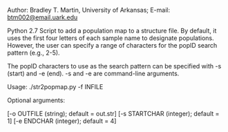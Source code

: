 Author: 
Bradley T. Martin, University of Arkansas; 
E-mail: btm002@email.uark.edu

Python 2.7 Script to add a population map to a structure file.
By default, it uses the first four letters of each sample name to designate populations.
However, the user can specify a range of characters for the popID search pattern (e.g., 2-5).

The popID characters to use as the search pattern can be specified with -s (start) and -e (end).
-s and -e are command-line arguments.


Usage: ./str2popmap.py -f INFILE

Optional arguments:

[-o OUTFILE (string); default = out.str] 
[-s STARTCHAR (integer); default = 1] 
[-e ENDCHAR (integer); default = 4]


